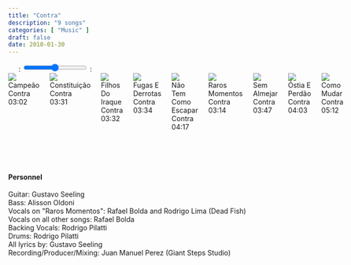 ```yaml
---
title: "Contra"
description: "9 songs"
categories: [ "Music" ]
draft: false
date: 2010-01-30
---
```


<div class="player">
    <div class="large-6 medium-6 small-12 columns" id="amplitude-left">
        <img amplitude-song-info="cover_art_url" amplitude-main-song-info="true"/>
        <div id="player-left-bottom">
            <div id="time-container">
                <span class="current-time">
                    <span class="amplitude-current-minutes" amplitude-main-current-minutes="true"></span>:<span class="amplitude-current-seconds" amplitude-main-current-seconds="true"></span>
                </span>
                <input type="range" class="amplitude-song-slider" amplitude-main-song-slider="true" step=".1"/>
                <span class="duration">
                    <span class="amplitude-duration-minutes" amplitude-main-duration-minutes="true"></span>:<span class="amplitude-duration-seconds" amplitude-main-duration-seconds="true"></span>
                </span>
            </div>
            <div id="control-container">
                <div id="repeat-container">
                    <div class="amplitude-repeat" id="repeat"></div>
                </div>
                <div id="central-control-container">
                    <div id="central-controls">
                        <div class="amplitude-prev" id="previous"></div>
                        <div class="amplitude-play-pause" amplitude-main-play-pause="true" id="play-pause"></div>
                        <div class="amplitude-next" id="next"></div>
                    </div>
                </div>
                <div id="shuffle-container">
                    <div class="amplitude-shuffle amplitude-shuffle-off" id="shuffle"></div>
                </div>
            </div>
            <div id="meta-container">
                <span amplitude-song-info="name" amplitude-main-song-info="true" class="song-name"></span>
                <div class="song-artist-album">
                    <span amplitude-song-info="artist" amplitude-main-song-info="true"></span>
                    <span amplitude-song-info="album" amplitude-main-song-info="true"></span>
                </div>
            </div>
        </div>
    </div>
    <div class="large-6 medium-6 small-12 columns" id="amplitude-right">
        <div class="song amplitude-song-container amplitude-play-pause" amplitude-song-index="0">
            <div class="song-now-playing-icon-container">
                <div class="play-button-container">
                </div>
                <img class="now-playing" src="/player/now-playing.svg"/>
            </div>
            <div class="song-meta-data">
                <span class="song-title">Campeão</span>
                <span class="song-artist">Contra</span>
            </div>
            <span class="song-duration">03:02</span>
        </div>
        <div class="song amplitude-song-container amplitude-play-pause" amplitude-song-index="1">
            <div class="song-now-playing-icon-container">
                <div class="play-button-container">
                </div>
                <img class="now-playing" src="/player/now-playing.svg"/>
            </div>
            <div class="song-meta-data">
                <span class="song-title">Constituição</span>
                <span class="song-artist">Contra</span>
            </div>
            <span class="song-duration">03:31</span>
        </div>
        <div class="song amplitude-song-container amplitude-play-pause" amplitude-song-index="2">
            <div class="song-now-playing-icon-container">
                <div class="play-button-container">
                </div>
                <img class="now-playing" src="/player/now-playing.svg"/>
            </div>
            <div class="song-meta-data">
                <span class="song-title">Filhos Do Iraque</span>
                <span class="song-artist">Contra</span>
            </div>
            <span class="song-duration">03:32</span>
        </div>
        <div class="song amplitude-song-container amplitude-play-pause" amplitude-song-index="3">
            <div class="song-now-playing-icon-container">
                <div class="play-button-container">
                </div>
                <img class="now-playing" src="/player/now-playing.svg"/>
            </div>
            <div class="song-meta-data">
                <span class="song-title">Fugas E Derrotas</span>
                <span class="song-artist">Contra</span>
            </div>
            <span class="song-duration">03:34</span>
        </div>
        <div class="song amplitude-song-container amplitude-play-pause" amplitude-song-index="4">
            <div class="song-now-playing-icon-container">
                <div class="play-button-container">
                </div>
                <img class="now-playing" src="/player/now-playing.svg"/>
            </div>
            <div class="song-meta-data">
                <span class="song-title">Não Tem Como Escapar</span>
                <span class="song-artist">Contra</span>
            </div>
            <span class="song-duration">04:17</span>
        </div>
        <div class="song amplitude-song-container amplitude-play-pause" amplitude-song-index="5">
            <div class="song-now-playing-icon-container">
                <div class="play-button-container">
                </div>
                <img class="now-playing" src="/player/now-playing.svg"/>
            </div>
            <div class="song-meta-data">
                <span class="song-title">Raros Momentos</span>
                <span class="song-artist">Contra</span>
            </div>
            <span class="song-duration">03:14</span>
        </div>
        <div class="song amplitude-song-container amplitude-play-pause" amplitude-song-index="6">
            <div class="song-now-playing-icon-container">
                <div class="play-button-container">
                </div>
                <img class="now-playing" src="/player/now-playing.svg"/>
            </div>
            <div class="song-meta-data">
                <span class="song-title">Sem Almejar</span>
                <span class="song-artist">Contra</span>
            </div>
            <span class="song-duration">03:47</span>
        </div>
        <div class="song amplitude-song-container amplitude-play-pause" amplitude-song-index="7">
            <div class="song-now-playing-icon-container">
                <div class="play-button-container">
                </div>
                <img class="now-playing" src="/player/now-playing.svg"/>
            </div>
            <div class="song-meta-data">
                <span class="song-title">Óstia E Perdão</span>
                <span class="song-artist">Contra</span>
            </div>
            <span class="song-duration">04:03</span>
        </div>
        <div class="song amplitude-song-container amplitude-play-pause" amplitude-song-index="8">
            <div class="song-now-playing-icon-container">
                <div class="play-button-container">
                </div>
                <img class="now-playing" src="/player/now-playing.svg"/>
            </div>
            <div class="song-meta-data">
                <span class="song-title">Como Mudar</span>
                <span class="song-artist">Contra</span>
            </div>
            <span class="song-duration">05:12</span>
        </div>
    </div>
</div>

<script type="text/javascript">
    Amplitude.init({
        "songs": [
            {
                "name": "Campeão",
                "artist": "Contra",
                "album": "Contra",
                "url": "/audio/contra/01_-_Contra_-_Campeao.mp3",
                "cover_art_url": "/images/music/Contra.jpg"
            },
            {
                "name": "Constituição",
                "artist": "Contra",
                "album": "Contra",
                "url": "/audio/contra/02_-_Contra_-_Constituicao.mp3",
                "cover_art_url": "/images/music/Contra.jpg"
            },
            {
                "name": "Filhos Do Iraque",
                "artist": "Contra",
                "album": "Contra",
                "url": "/audio/contra/03_-_Contra_-_Filhos_Do_Iraque.mp3",
                "cover_art_url": "/images/music/Contra.jpg"
            },
            {
                "name": "Fugas E Derrotas",
                "artist": "Contra",
                "album": "Contra",
                "url": "/audio/contra/04_-_Contra_-_Fugas_E_Derrotas.mp3",
                "cover_art_url": "/images/music/Contra.jpg"
            },
            {
                "name": "Não Tem Como Escapar",
                "artist": "Contra",
                "album": "Contra",
                "url": "/audio/contra/05_-_Contra_-_Nao_Tem_Como_Escapar.mp3",
                "cover_art_url": "/images/music/Contra.jpg"
            },
            {
                "name": "Raros Momentos",
                "artist": "Contra",
                "album": "Contra",
                "url": "/audio/contra/06_-_Contra_-_Raros_Momentos_(part._Rodrigo_Lima-Dead_Fish).mp3",
                "cover_art_url": "/images/music/Contra.jpg"
            },
            {
                "name": "Sem Almejar",
                "artist": "Contra",
                "album": "Contra",
                "url": "/audio/contra/07_-_Contra_-_Sem_Almejar.mp3",
                "cover_art_url": "/images/music/Contra.jpg"
            },
            {
                "name": "Óstia E Perdão",
                "artist": "Contra",
                "album": "Contra",
                "url": "/audio/contra/08_-_Contra_-_Ostia_E_Perdao.mp3",
                "cover_art_url": "/images/music/Contra.jpg"
            },
            {
                "name": "Como Mudar",
                "artist": "Contra",
                "album": "Contra",
                "url": "/audio/contra/09_-_Contra_-_Como_Mudar.mp3",
                "cover_art_url": "/images/music/Contra.jpg"
            },
        ]
    });
</script>
  
  &nbsp;  
  &nbsp;  
  &nbsp;  
  
#### Personnel

Guitar: Gustavo Seeling  
Bass: Alisson Oldoni  
Vocals on "Raros Momentos": Rafael Bolda  and Rodrigo Lima (Dead Fish)
Vocals on all other songs: Rafael Bolda  
Backing Vocals: Rodrigo Pilatti  
Drums: Rodrigo Pilatti  
All lyrics by: Gustavo Seeling  
Recording/Producer/Mixing: Juan Manuel Perez (Giant Steps Studio)  
  